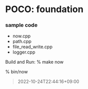 POCO: foundation
===============

### sample code
- now.cpp
- path.cpp
- file_read_write.cpp
 - logger.cpp

Build and Run:
% make now

% bin/now
> 2022-10-24T22:44:16+09:00


